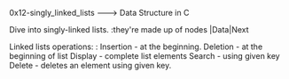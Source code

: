 0x12-singly_linked_lists ---> Data Structure in C

Dive into singly-linked lists.
	:they're made up of nodes |Data|Next

Linked lists operations:
	: Insertion - at the beginning.
	  Deletion - at the beginning of list
	  Display - complete list elements
	  Search - using given key
	  Delete - deletes an element using given key.
